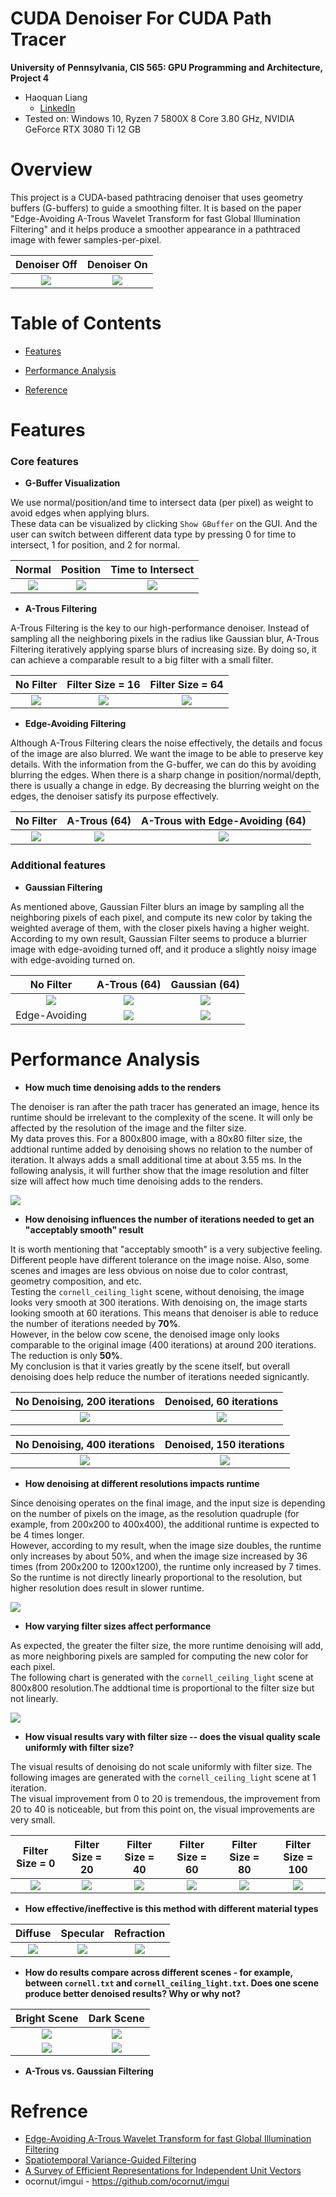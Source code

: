 CUDA Denoiser For CUDA Path Tracer
================

**University of Pennsylvania, CIS 565: GPU Programming and Architecture, Project 4**

* Haoquan Liang
  * [LinkedIn](https://www.linkedin.com/in/leohaoquanliang/)
* Tested on: Windows 10, Ryzen 7 5800X 8 Core 3.80 GHz, NVIDIA GeForce RTX 3080 Ti 12 GB

# Overview
This project is a CUDA-based pathtracing denoiser that uses geometry buffers (G-buffers) to guide a smoothing filter. It is based on the paper "Edge-Avoiding A-Trous Wavelet Transform for fast Global Illumination Filtering" and it helps produce a smoother appearance in a pathtraced image with fewer samples-per-pixel. 

Denoiser Off | Denoiser On
:----------:|:-----------:
![](img/Denoiser/denoise-off.png) | ![](img/Denoiser/denoise-on.png) 

# Table of Contents  
* [Features](#features)   

* [Performance Analysis](#performance)   
* [Reference](#reference)

# <a name="features"> Features</a>
### Core features
* **G-Buffer Visualization**

We use normal/position/and time to intersect data (per pixel) as weight to avoid edges when applying blurs.   
These data can be visualized by clicking `Show GBuffer` on the GUI. And the user can switch between different data type by pressing 0 for time to intersect, 1 for position, and 2 for normal. 

|Normal | Position | Time to Intersect |
|:-----: | :-----: |:-----: |
|![](img/Denoiser/g-buffer-nor.png) | ![](img/Denoiser/g-buffer-pos.png) | ![](img/Denoiser/g-buffer-t.png) |

* **A-Trous Filtering**

A-Trous Filtering is the key to our high-performance denoiser. Instead of sampling all the neighboring pixels in the radius like Gaussian blur, A-Trous Filtering iteratively applying sparse blurs of increasing size. By doing so, it can achieve a comparable result to a big filter with a small filter. 

|No Filter | Filter Size = 16 | Filter Size = 64 |
|:-----: | :-----: |:-----: |
|![](img/Denoiser/Non-ATroused.png) | ![](img/Denoiser/ATroused-16.png) | ![](img/Denoiser/ATroused-64.png) |

* **Edge-Avoiding Filtering**

Although A-Trous Filtering clears the noise effectively, the details and focus of the image are also blurred. We want the image to be able to preserve key details. With the information from the G-buffer, we can do this by avoiding blurring the edges. When there is a sharp change in position/normal/depth, there is usually a change in edge. By decreasing the blurring weight on the edges, the denoiser satisfy its purpose effectively. 

|No Filter | A-Trous (64) | A-Trous with Edge-Avoiding (64) |
|:-----: | :-----: |:-----: |
|![](img/Denoiser/Non-ATroused.png) | ![](img/Denoiser/ATroused-64.png) | ![](img/Denoiser/ATroused-Edge-avoiding.png) |

### Additional features
* **Gaussian Filtering**

As mentioned above, Gaussian Filter blurs an image by sampling all the neighboring pixels of each pixel, and compute its new color by taking the weighted average of them, with the closer pixels having a higher weight.    
According to my own result, Gaussian Filter seems to produce a blurrier image with edge-avoiding turned off, and it produce a slightly noisy image with edge-avoiding turned on.

|No Filter | A-Trous (64)  | Gaussian (64) |
|:-------: | :-----------: |:------------: |
|![](img/Denoiser/Non-ATroused.png) | ![](img/Denoiser/ATroused-64.png) | ![](img/Denoiser/Gaussian-64.png) |
| Edge-Avoiding | ![](img/Denoiser/ATroused-Edge-avoiding.png) | ![](img/Denoiser/Gaussian-Edge-avoiding.png) |



# <a name="performance">Performance Analysis</a>
* **How much time denoising adds to the renders**

The denoiser is ran after the path tracer has generated an image, hence its runtime should be irrelevant to the complexity of the scene. It will only be affected by the resolution of the image and the filter size.    
My data proves this. For a 800x800 image, with a 80x80 filter size, the addtional runtime added by denoising shows no relation to the number of iteration. It always adds a small additional time at about 3.55 ms. In the following analysis, it will further show that the image resolution and filter size will affect how much time denoising adds to the renders.       

![](img/Denoiser/chart1.png)


* **How denoising influences the number of iterations needed to get an "acceptably smooth" result**

It is worth mentioning that "acceptably smooth" is a very subjective feeling. Different people have different tolerance on the image noise. Also, some scenes and images are less obvious on noise due to color contrast, geometry composition, and etc.          
Testing the `cornell_ceiling_light` scene, without denoising, the image looks very smooth at 300 iterations. With denoising on, the image starts looking smooth at 60 iterations. This means that denoiser is able to reduce the number of iterations needed by **70%**.   
However, in the below cow scene, the denoised image only looks comparable to the original image (400 iterations) at around 200 iterations. The reduction is only **50%**.   
My conclusion is that it varies greatly by the scene itself, but overall denoising does help reduce the number of iterations needed signicantly. 

No Denoising, 200 iterations | Denoised, 60 iterations
:----------:|:-----------:
![](img/Denoiser/200-iter.png) | ![](img/Denoiser/60-iter-denoised.png) 

No Denoising, 400 iterations | Denoised, 150 iterations
:----------:|:-----------:
![](img/Denoiser/400-iter.png) | ![](img/Denoiser/200-iter-denoised.png) 

* **How denoising at different resolutions impacts runtime**

Since denoising operates on the final image, and the input size is depending on the number of pixels on the image, as the resolution quadruple (for example, from 200x200 to 400x400), the additional runtime is expected to be 4 times longer.   
However, according to my result, when the image size doubles, the runtime only increases by about 50%, and when the image size increased by 36 times (from 200x200 to 1200x1200), the runtime only increased by 7 times. So the runtime is not directly linearly proportional to the resolution, but higher resolution does result in slower runtime.   

![](img/Denoiser/chart2.png)


* **How varying filter sizes affect performance**

As expected, the greater the filter size, the more runtime denoising will add, as more neighboring pixels are sampled for computing the new color for each pixel.       
The following chart is generated with the `cornell_ceiling_light` scene at 800x800 resolution.The addtional time is proportional to the filter size but not linearly.  

![](img/Denoiser/chart3.png)

* **How visual results vary with filter size -- does the visual quality scale uniformly with filter size?**

The visual results of denoising do not scale uniformly with filter size. The following images are generated with the `cornell_ceiling_light` scene at 1 iteration.    
The visual improvement from 0 to 20 is tremendous, the improvement from 20 to 40 is noticeable, but from this point on, the visual improvements are very small.    

Filter Size = 0 | Filter Size = 20 | Filter Size = 40 | Filter Size = 60 | Filter Size = 80 | Filter Size = 100 |
:----------:|:-----------:|:-----------:|:-----------:|:-----------:|:-----------:|
![](img/Denoiser/filter-0.png) | ![](img/Denoiser/filter-20.png) | ![](img/Denoiser/filter-40.png) | ![](img/Denoiser/filter-60.png) | ![](img/Denoiser/filter-80.png) | ![](img/Denoiser/filter-100.png) |  

* **How effective/ineffective is this method with different material types**

Diffuse | Specular | Refraction
:----------:|:-----------:|:-----------:
![](img/Denoiser/diffuse.png) | ![](img/Denoiser/specular.png)  | ![](img/Denoiser/refract.png) 


* **How do results compare across different scenes - for example, between `cornell.txt` and `cornell_ceiling_light.txt`. Does one scene produce better denoised results? Why or why not?**

Bright Scene | Dark Scene 
:----------:|:-----------:
![](img/Denoiser/big-light.png) | ![](img/Denoiser/small-light.png) 
![](img/Denoiser/big-light-cow.png) | ![](img/Denoiser/small-light-cow.png) 


* **A-Trous vs. Gaussian Filtering**



# <a name="reference">Refrence</a>
* [Edge-Avoiding A-Trous Wavelet Transform for fast Global Illumination Filtering](https://jo.dreggn.org/home/2010_atrous.pdf)
* [Spatiotemporal Variance-Guided Filtering](https://research.nvidia.com/publication/2017-07_Spatiotemporal-Variance-Guided-Filtering%3A)
* [A Survey of Efficient Representations for Independent Unit Vectors](http://jcgt.org/published/0003/02/01/paper.pdf)
* ocornut/imgui - https://github.com/ocornut/imgui
